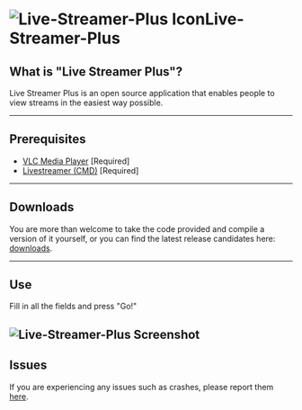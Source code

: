 ![Live-Streamer-Plus Icon][1]Live-Streamer-Plus
==================
## What is "Live Streamer Plus"? ##
Live Streamer Plus is an open source application that enables people to view streams in the easiest way possible.


----------

Prerequisites
-------------

 - [VLC Media Player](http://www.videolan.org/vlc/index.html) [Required]
 - [Livestreamer (CMD)](http://livestreamer.tanuki.se/en/latest/) [Required]


----------

Downloads
-------
You are more than welcome to take the code provided and compile a version of it yourself, or you can find the latest release candidates here: [downloads](http://74.91.121.95:8080/LiveStreamerPlus/RC/).

----------

Use
-------
Fill in all the fields and press "Go!"

![Live-Streamer-Plus Screenshot][2]
----------

Issues
-------
If you are experiencing any issues such as crashes, please report them [here](https://github.com/Pwnoz0r/Live-Streamer-Plus/issues/new).


  [1]: http://i.imgur.com/YbYbruF.png
  [2]: http://meta.pwnoz0r.com/20130929034814655.png
